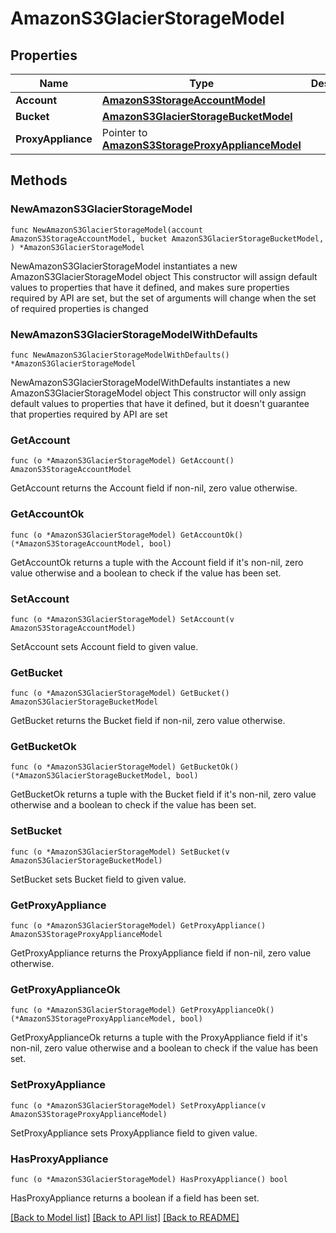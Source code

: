 # AmazonS3GlacierStorageModel

## Properties

Name | Type | Description | Notes
------------ | ------------- | ------------- | -------------
**Account** | [**AmazonS3StorageAccountModel**](AmazonS3StorageAccountModel.md) |  | 
**Bucket** | [**AmazonS3GlacierStorageBucketModel**](AmazonS3GlacierStorageBucketModel.md) |  | 
**ProxyAppliance** | Pointer to [**AmazonS3StorageProxyApplianceModel**](AmazonS3StorageProxyApplianceModel.md) |  | [optional] 

## Methods

### NewAmazonS3GlacierStorageModel

`func NewAmazonS3GlacierStorageModel(account AmazonS3StorageAccountModel, bucket AmazonS3GlacierStorageBucketModel, ) *AmazonS3GlacierStorageModel`

NewAmazonS3GlacierStorageModel instantiates a new AmazonS3GlacierStorageModel object
This constructor will assign default values to properties that have it defined,
and makes sure properties required by API are set, but the set of arguments
will change when the set of required properties is changed

### NewAmazonS3GlacierStorageModelWithDefaults

`func NewAmazonS3GlacierStorageModelWithDefaults() *AmazonS3GlacierStorageModel`

NewAmazonS3GlacierStorageModelWithDefaults instantiates a new AmazonS3GlacierStorageModel object
This constructor will only assign default values to properties that have it defined,
but it doesn't guarantee that properties required by API are set

### GetAccount

`func (o *AmazonS3GlacierStorageModel) GetAccount() AmazonS3StorageAccountModel`

GetAccount returns the Account field if non-nil, zero value otherwise.

### GetAccountOk

`func (o *AmazonS3GlacierStorageModel) GetAccountOk() (*AmazonS3StorageAccountModel, bool)`

GetAccountOk returns a tuple with the Account field if it's non-nil, zero value otherwise
and a boolean to check if the value has been set.

### SetAccount

`func (o *AmazonS3GlacierStorageModel) SetAccount(v AmazonS3StorageAccountModel)`

SetAccount sets Account field to given value.


### GetBucket

`func (o *AmazonS3GlacierStorageModel) GetBucket() AmazonS3GlacierStorageBucketModel`

GetBucket returns the Bucket field if non-nil, zero value otherwise.

### GetBucketOk

`func (o *AmazonS3GlacierStorageModel) GetBucketOk() (*AmazonS3GlacierStorageBucketModel, bool)`

GetBucketOk returns a tuple with the Bucket field if it's non-nil, zero value otherwise
and a boolean to check if the value has been set.

### SetBucket

`func (o *AmazonS3GlacierStorageModel) SetBucket(v AmazonS3GlacierStorageBucketModel)`

SetBucket sets Bucket field to given value.


### GetProxyAppliance

`func (o *AmazonS3GlacierStorageModel) GetProxyAppliance() AmazonS3StorageProxyApplianceModel`

GetProxyAppliance returns the ProxyAppliance field if non-nil, zero value otherwise.

### GetProxyApplianceOk

`func (o *AmazonS3GlacierStorageModel) GetProxyApplianceOk() (*AmazonS3StorageProxyApplianceModel, bool)`

GetProxyApplianceOk returns a tuple with the ProxyAppliance field if it's non-nil, zero value otherwise
and a boolean to check if the value has been set.

### SetProxyAppliance

`func (o *AmazonS3GlacierStorageModel) SetProxyAppliance(v AmazonS3StorageProxyApplianceModel)`

SetProxyAppliance sets ProxyAppliance field to given value.

### HasProxyAppliance

`func (o *AmazonS3GlacierStorageModel) HasProxyAppliance() bool`

HasProxyAppliance returns a boolean if a field has been set.


[[Back to Model list]](../README.md#documentation-for-models) [[Back to API list]](../README.md#documentation-for-api-endpoints) [[Back to README]](../README.md)


